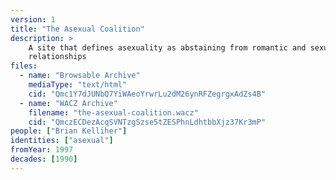 ```yaml
---
version: 1
title: "The Asexual Coalition"
description: >
    A site that defines asexuality as abstaining from romantic and sexual
    relationships
files:
  - name: "Browsable Archive"
    mediaType: "text/html"
    cid: "Qmc1Y7dJUNbQ7YiWAeoYrwrLu2dM26ynRFZegrgxAdZs4B"
  - name: "WACZ Archive"
    filename: "the-asexual-coalition.wacz"
    cid: "QmczECDezAcqSVNTzgSzse5tZESPhnLdhtbbXjz37Kr3mP"
people: ["Brian Kelliher"]
identities: ["asexual"]
fromYear: 1997
decades: [1990]
---
```

